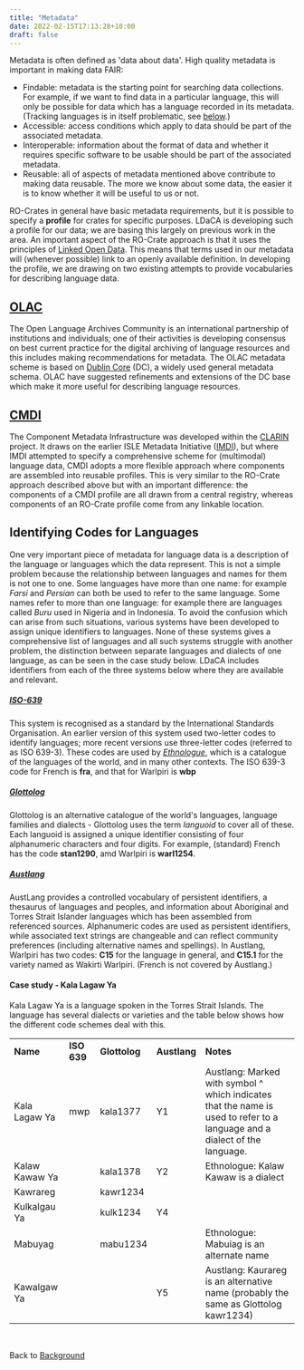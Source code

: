 ```yaml
---
title: "Metadata"
date: 2022-02-15T17:13:28+10:00
draft: false
---
```


Metadata is often defined as 'data about data'. High quality metadata is important in making data FAIR:
- Findable: metadata is the starting point for searching data collections. For example, if we want to find data in a particular language, this will only be possible for data which has a language recorded in its metadata. (Tracking languages is in itself problematic, see [below](#identifying-codes-for-languages).)
- Accessible: access conditions which apply to data should be part of the associated metadata.
- Interoperable: information about the format of data and whether it requires specific software to be usable should be part of the associated metadata.
- Reusable: all of aspects of metadata mentioned above contribute to making data reusable. The more we know about some data, the easier it is to know whether it will be useful to us or not.

RO-Crates in general have basic metadata requirements, but it is possible to specify a **profile** for crates for specific purposes. LDaCA is developing such a profile for our data; we are basing this largely on previous work in the area. An important aspect of the RO-Crate approach is that it uses the principles of [Linked Open Data](https://en.wikipedia.org/wiki/Linked_data#Linked_open_data). This means that terms used in our metadata will (whenever possible) link to an openly available definition. In developing the profile, we are drawing on two existing attempts to provide vocabularies for describing language data.

## [OLAC](http://www.language-archives.org/)

The Open Language Archives Community is an international partnership of institutions and individuals; one of their activities is developing consensus on best current practice for the digital archiving of language resources and this includes making recommendations for metadata. The OLAC metadata scheme is based on [Dublin Core](https://www.dublincore.org/) (DC), a widely used general metadata schema. OLAC have suggested refinements and extensions of the DC base which make it more useful for describing language resources.


## [CMDI](https://www.clarin.eu/content/component-metadata)

The Component Metadata Infrastructure was developed within the [CLARIN](https://www.clarin.eu) project. It draws on the earlier ISLE Metadata Initiative ([IMDI](https://en.wikipedia.org/wiki/IMDI)), but where IMDI attempted to specify a comprehensive scheme for (multimodal) language data, CMDI adopts a more flexible approach where components are assembled into reusable profiles. This is very similar to the RO-Crate approach described above but with an important difference: the components of a CMDI profile are all drawn from a central registry, whereas components of an RO-Crate profile come from any linkable location.


## Identifying Codes for Languages

One very important piece of metadata for language data is a description of the language or languages which the data represent. This is not a simple problem because the relationship between languages and names for them is not one to one. Some languages have more than one name: for example *Farsi* and *Persian* can both be used to refer to the same language. Some names refer to more than one language: for example there are languages called *Buru* used in Nigeria and in Indonesia. To avoid the confusion which can arise from such situations, various systems have been developed to assign unique identifiers to languages. None of these systems gives a comprehensive list of languages and all such systems struggle with another problem, the distinction between separate languages and dialects of one language, as can be seen in the case study below. LDaCA includes identifiers from each of the three systems below where they are available and relevant.

##### [ISO-639](https://iso639-3.sil.org/)
This system is recognised as a standard by the International Standards Organisation. An earlier version of this system used two-letter codes to identify languages; more recent versions use three-letter codes (referred to as ISO 639-3). These codes are used by *[Ethnologue](https://www.ethnologue.com/)*, which is a catalogue of the languages of the world, and in many other contexts. The ISO 639-3 code for French is **fra**, and that for Warlpiri is **wbp**

##### [Glottolog](https://glottolog.org/)
Glottolog is an alternative catalogue of the world's languages, language families and dialects - Glottolog uses the term *languoid* to cover all of these. Each languoid is assigned a unique identifier consisting of four alphanumeric characters and four digits. For example, (standard) French has the code **stan1290**, amd Warlpiri is **warl1254**.

##### [Austlang](https://collection.aiatsis.gov.au/austlang/about)

AustLang provides a controlled vocabulary of persistent identifiers, a thesaurus of languages and peoples, and information about Aboriginal and Torres Strait Islander languages which has been assembled from referenced sources. Alphanumeric codes are used as persistent identifiers, while associated text strings are changeable and can reflect community preferences (including alternative names and spellings). In Austlang, Warlpiri has two codes: **C15** for the language in general, and **C15.1** for the variety named as Wakirti Warlpiri. (French is not covered by Austlang.)

#### Case study - Kala Lagaw Ya

Kala Lagaw Ya is a language spoken in the Torres Strait Islands. The language has several dialects or varieties and the table below shows how the different code schemes deal with this.

<table>
<tr><td><b>Name</b></td><td><b>ISO 639</b></td><td><b>Glottolog</b></td><td><b>Austlang</b></td><td><b>Notes</b></td></tr>
<tr><td>Kala Lagaw Ya</td><td>mwp</td><td>kala1377</td><td>Y1</td><td>Austlang: Marked with symbol ^ which indicates that the name is used to refer to a language and a dialect of the language.</td></tr>
<tr><td>Kalaw Kawaw Ya</td><td></td><td>kala1378</td><td>Y2</td><td>Ethnologue: Kalaw Kawaw is a dialect</td></tr>
<tr><td>Kawrareg</td><td></td><td>kawr1234</td><td></td><td></td></tr>
<tr><td>Kulkalgau Ya</td><td></td><td>kulk1234</td><td>Y4</td><td></td></tr>
<tr><td>Mabuyag</td><td></td><td>mabu1234</td><td></td><td>Ethnologue: Mabuiag is an alternate name</td></tr>
<tr><td>Kawalgaw Ya</td><td></td><td></td><td>Y5</td><td>Austlang: Kaurareg is an alternative name (probably the same as Glottolog kawr1234)</td></tr>
</table>

<br />

Back to [Background](/background/information/)

